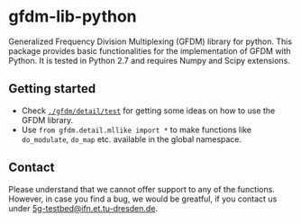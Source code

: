 # gfdm-lib-python
Generalized Frequency Division Multiplexing (GFDM) library for python. This package provides basic functionalities for the implementation of GFDM with Python. It is tested in Python 2.7 and requires Numpy and Scipy extensions.

## Getting started
* Check [`./gfdm/detail/test`](https://github.com/vodafone-chair/gfdm-lib-python/tree/master/gfdm/detail/test) for getting some ideas on how to use the GFDM library.
* Use `from gfdm.detail.mllike import *` to make functions like `do_modulate`, `do_map` etc. available in the global namespace.

## Contact
Please understand that we cannot offer support to any of the functions. However, in case you find a bug, we would be greatful, if
you contact us under <5g-testbed@ifn.et.tu-dresden.de>.
